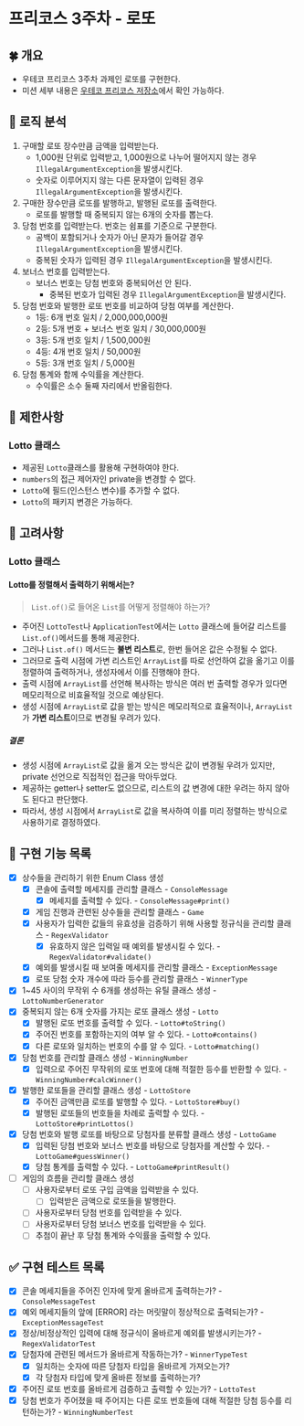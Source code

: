 # 프리코스 3주차 - 로또

## 🍀 개요

- 우테코 프리코스 3주차 과제인 로또를 구현한다.
- 미션 세부 내용은 [우테코 프리코스 저장소](https://github.com/woowacourse-precourse/java-lotto-6)에서 확인 가능하다.

## 🤖 로직 분석

1. 구매할 로또 장수만큼 금액을 입력받는다.
    - 1,000원 단위로 입력받고, 1,000원으로 나누어 떨어지지 않는 경우 `IllegalArgumentException`을 발생시킨다.
    - 숫자로 이루어지지 않는 다른 문자열이 입력된 경우 `IllegalArgumentException`을 발생시킨다.
2. 구매한 장수만큼 로또를 발행하고, 발행된 로또를 출력한다.
    - 로또를 발행할 때 중복되지 않는 6개의 숫자를 뽑는다.
3. 당첨 번호를 입력받는다. 번호는 쉼표를 기준으로 구분한다.
    - 공백이 포함되거나 숫자가 아닌 문자가 들어갈 경우 `IllegalArgumentException`을 발생시킨다.
    - 중복된 숫자가 입력된 경우 `IllegalArgumentException`을 발생시킨다.
4. 보너스 번호를 입력받는다.
    - 보너스 번호는 당첨 번호와 중복되어선 안 된다.
        - 중복된 번호가 입력된 경우 `IllegalArgumentException`을 발생시킨다.
5. 당첨 번호와 발행한 로또 번호를 비교하여 당첨 여부를 계산한다.
    - 1등: 6개 번호 일치 / 2,000,000,000원
    - 2등: 5개 번호 + 보너스 번호 일치 / 30,000,000원
    - 3등: 5개 번호 일치 / 1,500,000원
    - 4등: 4개 번호 일치 / 50,000원
    - 5등: 3개 번호 일치 / 5,000원
6. 당첨 통계와 함께 수익률을 계산한다.
    - 수익률은 소수 둘째 자리에서 반올림한다.

## 🚫 제한사항

### Lotto 클래스

- 제공된 `Lotto`클래스를 활용해 구현하여야 한다.
- `numbers`의 접근 제어자인 private을 변경할 수 없다.
- `Lotto`에 필드(인스턴스 변수)를 추가할 수 없다.
- `Lotto`의 패키지 변경은 가능하다.

## 🤔 고려사항

### Lotto 클래스

#### Lotto를 정렬해서 출력하기 위해서는?

> `List.of()`로 들어온 `List`를 어떻게 정렬해야 하는가?

- 주어진 `LottoTest`나 `ApplicationTest`에서는 `Lotto` 클래스에 들어갈 리스트를 `List.of()`메서드를 통해 제공한다.
- 그러나 `List.of()` 메서드는 **불변 리스트**로, 한번 들어온 값은 수정될 수 없다.
- 그러므로 출력 시점에 가변 리스트인 `ArrayList`를 따로 선언하여 값을 옮기고 이를 정렬하여 출력하거나, 생성자에서 이를 진행해야 한다.
- 출력 시점에 `ArrayList`를 선언해 복사하는 방식은 여러 번 출력할 경우가 있다면 메모리적으로 비효율적일 것으로 예상된다.
- 생성 시점에 `ArrayList`로 값을 받는 방식은 메모리적으로 효율적이나, `ArrayList`가 **가변 리스트**이므로 변경될 우려가 있다.

##### 결론

- 생성 시점에 `ArrayList`로 값을 옮겨 오는 방식은 값이 변경될 우려가 있지만, private 선언으로 직접적인 접근을 막아두었다.
- 제공하는 getter나 setter도 없으므로, 리스트의 값 변경에 대한 우려는 하지 않아도 된다고 판단했다.
- 따라서, 생성 시점에서 `ArrayList`로 값을 복사하여 이를 미리 정렬하는 방식으로 사용하기로 결정하였다.

## 📝 구현 기능 목록

- [X] 상수들을 관리하기 위한 Enum Class 생성
    - [X] 콘솔에 출력할 메세지를 관리할 클래스 - `ConsoleMessage`
        - [X] 메세지를 출력할 수 있다. - `ConsoleMessage#print()`
    - [X] 게임 진행과 관련된 상수들을 관리할 클래스 - `Game`
    - [X] 사용자가 입력한 값들의 유효성을 검증하기 위해 사용할 정규식을 관리할 클래스 - `RegexValidator`
        - [X] 유효하지 않은 입력일 때 예외를 발생시킬 수 있다. - `RegexValidator#validate()`
    - [X] 예외를 발생시킬 때 보여줄 메세지를 관리할 클래스 - `ExceptionMessage`
    - [X] 로또 당첨 숫자 개수에 따라 등수를 관리할 클래스 - `WinnerType`
- [X] 1~45 사이의 무작위 수 6개를 생성하는 유틸 클래스 생성 - `LottoNumberGenerator`
- [X] 중복되지 않는 6개 숫자를 가지는 로또 클래스 생성 - `Lotto`
    - [X] 발행된 로또 번호를 출력할 수 있다. - `Lotto#toString()`
    - [X] 주어진 번호를 포함하는지의 여부 알 수 있다. - `Lotto#contains()`
    - [X] 다른 로또와 일치하는 번호의 수를 알 수 있다. - `Lotto#matching()`
- [X] 당첨 번호를 관리할 클래스 생성 - `WinningNumber`
    - [X] 입력으로 주어진 무작위의 로또 번호에 대해 적절한 등수를 반환할 수 있다. - `WinningNumber#calcWinner()`
- [X] 발행한 로또들을 관리할 클래스 생성 - `LottoStore`
    - [X] 주어진 금액만큼 로또를 발행할 수 있다. - `LottoStore#buy()`
    - [X] 발행된 로또들의 번호들을 차례로 출력할 수 있다. - `LottoStore#printLottos()`
- [X] 당첨 번호와 발행 로또를 바탕으로 당첨자를 분류할 클래스 생성 - `LottoGame`
    - [X] 입력된 당첨 번호와 보너스 번호를 바탕으로 당첨자를 계산할 수 있다. - `LottoGame#guessWinner()`
    - [X] 당첨 통계를 출력할 수 있다. - `LottoGame#printResult()`
- [ ] 게임의 흐름을 관리할 클래스 생성
    - [ ] 사용자로부터 로또 구입 금액을 입력받을 수 있다.
        - [ ] 입력받은 금액으로 로또들을 발행한다.
    - [ ] 사용자로부터 당첨 번호를 입력받을 수 있다.
    - [ ] 사용자로부터 당첨 보너스 번호를 입력받을 수 있다.
    - [ ] 추첨이 끝난 후 당첨 통계와 수익률을 출력할 수 있다.

## ✅ 구현 테스트 목록

- [X] 콘솔 메세지들을 주어진 인자에 맞게 올바르게 출력하는가? - `ConsoleMessageTest`
- [X] 예외 메세지들의 앞에 [ERROR] 라는 머릿말이 정상적으로 출력되는가? - `ExceptionMessageTest`
- [X] 정상/비정상적인 입력에 대해 정규식이 올바르게 예외를 발생시키는가? - `RegexValidatorTest`
- [X] 당첨자에 관련된 메서드가 올바르게 작동하는가? - `WinnerTypeTest`
    - [X] 일치하는 숫자에 따른 당첨자 타입을 올바르게 가져오는가?
    - [X] 각 당첨자 타입에 맞게 올바른 정보를 출력하는가?
- [X] 주어진 로또 번호를 올바르게 검증하고 출력할 수 있는가? - `LottoTest`
- [X] 당첨 번호가 주어졌을 때 주어지는 다른 로또 번호들에 대해 적절한 당첨 등수를 리턴하는가? - `WinningNumberTest`
